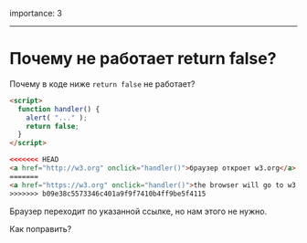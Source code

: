 importance: 3

---

# Почему не работает return false?

Почему в коде ниже `return false` не работает?

```html autorun run
<script>
  function handler() {
    alert( "..." );
    return false;
  }
</script>

<<<<<<< HEAD
<a href="http://w3.org" onclick="handler()">браузер откроет w3.org</a>
=======
<a href="https://w3.org" onclick="handler()">the browser will go to w3.org</a>
>>>>>>> b09e38c5573346c401a9f9f7410b4ff9be5f4115
```

Браузер переходит по указанной ссылке, но нам этого не нужно.

Как поправить?

